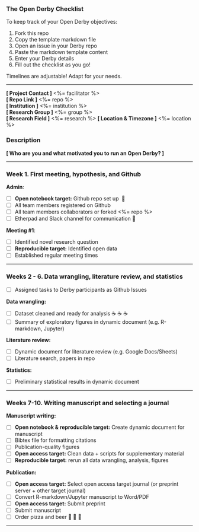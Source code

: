 ### The Open Derby Checklist

To keep track of your Open Derby objectives:

1. Fork this repo
2. Copy the template markdown file
3. Open an issue in your Derby repo
4. Paste the markdown template content 
5. Enter your Derby details
6. Fill out the checklist as you go!

Timelines are adjustable! Adapt for your needs.

***

**[ Project Contact ]** <%= facilitator %>  
**[ Repo Link ]** <%= repo %>  
**[ Institution ]** <%= institution %>  
**[ Research Group ]** <%= group %>  
**[ Research Field ]** <%= research %>
**[ Location & Timezone ]** <%= location %>
  

### Description

**[ Who are you and what motivated you to run an Open Derby?  ]**

***

### Week 1. First meeting, hypothesis, and Github

**Admin**:  
- [ ] **Open notebook target:** Github repo set up  :notebook_with_decorative_cover:
- [ ] All team members registered on Github  
- [ ] All team members collaborators or forked <%= repo %>   
- [ ] Etherpad and Slack channel for communication :memo: 

**Meeting #1**:  
- [ ] Identified novel research question   
- [ ] **Reproducible target:** Identified open data  
- [ ] Established regular meeting times  

***

### Weeks 2 - 6. Data wrangling, literature review, and statistics 

- [ ] Assigned tasks to Derby participants as Github Issues

**Data wrangling:**

- [ ] Dataset cleaned and ready for analysis :coffee: :coffee: :coffee:
- [ ] Summary of exploratory figures in dynamic document (e.g. R-markdown, Jupyter)

**Literature review:**

- [ ] Dynamic document for literature review (e.g. Google Docs/Sheets)
- [ ] Literature search, papers in repo

**Statistics:**

- [ ] Preliminary statistical results in dynamic document

***

### Weeks 7-10. Writing manuscript and selecting a journal

**Manuscript writing:**

- [ ] **Open notebook & reproducible target:** Create dynamic document for manuscript
- [ ] Bibtex file for formatting citations
- [ ] Publication-quality figures
- [ ] **Open access target:** Clean data + scripts for supplementary material
- [ ] **Reproducible target:** rerun all data wrangling, analysis, figures

**Publication:**

- [ ] **Open access target:** Select open access target journal  (or preprint server + other target journal)
- [ ] Convert R-markdown/Jupyter manuscript to Word/PDF
- [ ] **Open access target:** Submit preprint  
- [ ] Submit manuscript  
- [ ] Order pizza and beer :beers: :pizza: :tada:

***
